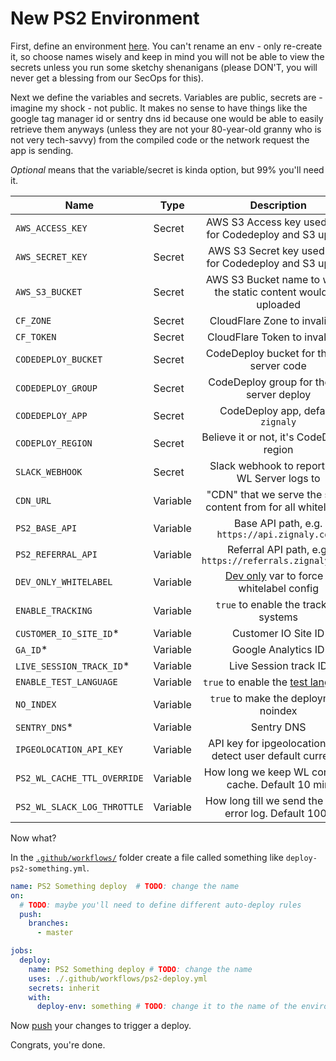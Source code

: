 # New PS2 Environment

First, define an environment [here](https://github.com/zignaly-open/zignaly-neo/settings/environments). You can't rename an env - only re-create it, so choose names wisely and keep in mind you will not be able to view the secrets unless you run some sketchy shenanigans (please DON'T, you will never get a blessing from our SecOps for this).

Next we define the variables and secrets. Variables are public, secrets are - imagine my shock - not public. It makes no sense to have things like the google tag manager id or sentry dns id because one would be able to easily retrieve them anyways (unless they are not your 80-year-old granny who is not very tech-savvy) from the compiled code or the network request the app is sending.

*Optional*</opt2> means that the variable/secret is kinda option, but 99% you'll need it.


| Name                        | Type     |                           Description                            |     Optional |
|-----------------------------|----------|:----------------------------------------------------------------:|-------------:|
| `AWS_ACCESS_KEY`            | Secret   |     AWS S3 Access key used both for Codedeploy and S3 upload     | **Required** |
| `AWS_SECRET_KEY`            | Secret   |     AWS S3 Secret key used both for Codedeploy and S3 upload     | **Required** |
| `AWS_S3_BUCKET`             | Secret   | AWS S3 Bucket name to which the static content would be uploaded | **Required** |
| `CF_ZONE`                   | Secret   |                  CloudFlare Zone to invalidate                   |  *Optional** |
| `CF_TOKEN`                  | Secret   |                  CloudFlare Token to invalidate                  |  *Optional** |
| `CODEDEPLOY_BUCKET`         | Secret   |             CodeDeploy bucket for the WL server code             | **Required** |
| `CODEDEPLOY_GROUP`          | Secret   |            CodeDeploy group for the WL server deploy             | **Required** |
| `CODEDEPLOY_APP`          | Secret   |                CodeDeploy app, default `zignaly`                 | *Optional* |
| `CODEPLOY_REGION`           | Secret   |            Believe it or not, it's CodeDeploy region             | **Required** |
| `SLACK_WEBHOOK`             | Secret   |          Slack webhook to report PS2 WL Server logs to           |   *Optional* |
| `CDN_URL`                   | Variable | "CDN" that we serve the static content from for all whitelabels  | **Required** |
| `PS2_BASE_API`              | Variable |          Base API path, e.g. `https://api.zignaly.com/`          | **Required** |
| `PS2_REFERRAL_API`          | Variable |     Referral API path, e.g. `https://referrals.zignaly.com/`     |   *Optional* |
| `DEV_ONLY_WHITELABEL`       | Variable |  [Dev only](../src/whitelabel) var to force a whitelabel config  |   *Dev only* |
| `ENABLE_TRACKING`           | Variable |              `true` to enable the trackign systems               |   *Optional* |
| `CUSTOMER_IO_SITE_ID`*      | Variable |                       Customer IO Site ID                        |   *Optional* |
| `GA_ID`*                    | Variable |                       Google Analytics ID                        |   *Optional* |
| `LIVE_SESSION_TRACK_ID`*    | Variable |                      Live Session track ID                       |   *Optional* |
| `ENABLE_TEST_LANGUAGE`      | Variable |     `true` to enable the [test language](./multilanguage.md)     |   *Optional* |
| `NO_INDEX`                  | Variable |              `true` to make the deployment noindex               |   *Optional* |
| `SENTRY_DNS`*               | Variable |                            Sentry DNS                            |   *Optional* |
| `IPGEOLOCATION_API_KEY`     | Variable |   API key for ipgeolocation.io to detect user default currency   |   *Optional* |
| `PS2_WL_CACHE_TTL_OVERRIDE` | Variable |       How long we keep WL config in cache. Default 10 min        |   *Optional* |
| `PS2_WL_SLACK_LOG_THROTTLE` | Variable |      How long till we send the same error log. Default 100s      |   *Optional* |


Now what?

In the [`.github/workflows/`](../../.github/workflows) folder create a file called something like `deploy-ps2-something.yml`.

```yml
name: PS2 Something deploy  # TODO: change the name
on:
  # TODO: maybe you'll need to define different auto-deploy rules
  push:
    branches: 
      - master 

jobs:
  deploy:
    name: PS2 Something deploy # TODO: change the name
    uses: ./.github/workflows/ps2-deploy.yml
    secrets: inherit
    with:
      deploy-env: something # TODO: change it to the name of the environment you've just created

```

Now [push](https://youtu.be/X-wub0Q0AGc?si=2S65LQWcY0hrb7Kj&t=1) your changes to trigger a deploy.

Congrats, you're done.
